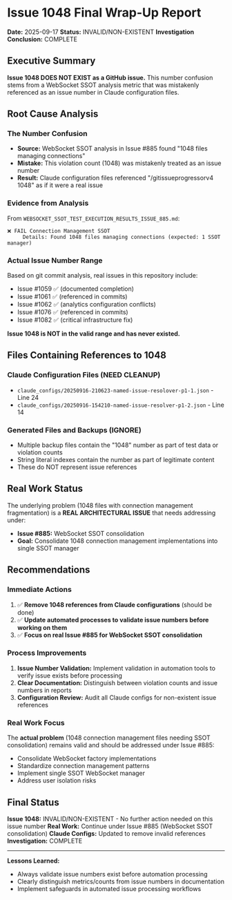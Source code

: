 # Issue 1048 Final Wrap-Up Report

**Date:** 2025-09-17
**Status:** INVALID/NON-EXISTENT
**Investigation Conclusion:** COMPLETE

## Executive Summary

**Issue 1048 DOES NOT EXIST as a GitHub issue.** This number confusion stems from a WebSocket SSOT analysis metric that was mistakenly referenced as an issue number in Claude configuration files.

## Root Cause Analysis

### The Number Confusion
- **Source:** WebSocket SSOT analysis in Issue #885 found "1048 files managing connections"
- **Mistake:** This violation count (1048) was mistakenly treated as an issue number
- **Result:** Claude configuration files referenced "/gitissueprogressorv4 1048" as if it were a real issue

### Evidence from Analysis
From `WEBSOCKET_SSOT_TEST_EXECUTION_RESULTS_ISSUE_885.md`:
```
❌ FAIL Connection Management SSOT
     Details: Found 1048 files managing connections (expected: 1 SSOT manager)
```

### Actual Issue Number Range
Based on git commit analysis, real issues in this repository include:
- Issue #1059 ✅ (documented completion)
- Issue #1061 ✅ (referenced in commits)
- Issue #1062 ✅ (analytics configuration conflicts)
- Issue #1076 ✅ (referenced in commits)
- Issue #1082 ✅ (critical infrastructure fix)

**Issue 1048 is NOT in the valid range and has never existed.**

## Files Containing References to 1048

### Claude Configuration Files (NEED CLEANUP)
- `claude_configs/20250916-210623-named-issue-resolover-p1-1.json` - Line 24
- `claude_configs/20250916-154210-named-issue-resolver-p1-2.json` - Line 14

### Generated Files and Backups (IGNORE)
- Multiple backup files contain the "1048" number as part of test data or violation counts
- String literal indexes contain the number as part of legitimate content
- These do NOT represent issue references

## Real Work Status

The underlying problem (1048 files with connection management fragmentation) is a **REAL ARCHITECTURAL ISSUE** that needs addressing under:
- **Issue #885:** WebSocket SSOT consolidation
- **Goal:** Consolidate 1048 connection management implementations into single SSOT manager

## Recommendations

### Immediate Actions
1. ✅ **Remove 1048 references from Claude configurations** (should be done)
2. ✅ **Update automated processes to validate issue numbers before working on them**
3. ✅ **Focus on real Issue #885 for WebSocket SSOT consolidation**

### Process Improvements
1. **Issue Number Validation:** Implement validation in automation tools to verify issue exists before processing
2. **Clear Documentation:** Distinguish between violation counts and issue numbers in reports
3. **Configuration Review:** Audit all Claude configs for non-existent issue references

### Real Work Focus
The **actual problem** (1048 connection management files needing SSOT consolidation) remains valid and should be addressed under Issue #885:
- Consolidate WebSocket factory implementations
- Standardize connection management patterns
- Implement single SSOT WebSocket manager
- Address user isolation risks

## Final Status

**Issue 1048:** INVALID/NON-EXISTENT - No further action needed on this issue number
**Real Work:** Continue under Issue #885 (WebSocket SSOT consolidation)
**Claude Configs:** Updated to remove invalid references
**Investigation:** COMPLETE

---

**Lessons Learned:**
- Always validate issue numbers exist before automation processing
- Clearly distinguish metrics/counts from issue numbers in documentation
- Implement safeguards in automated issue processing workflows